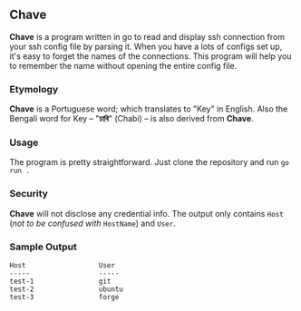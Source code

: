 Chave
---

**Chave** is a program written in go to read and display ssh connection from your ssh config file by parsing it. When you have a lots of configs set up, it's easy to forget the names of the connections. This program will help you to remember the name without opening the entire config file.

### Etymology

**Chave** is a Portuguese word; which translates to "Key" in English. Also the Bengali word for Key – "**চাবি**" (Chabi) – is also derived from **Chave**.

### Usage

The program is pretty straightforward. Just clone the repository and run `go run .`

### Security

**Chave** will not disclose any credential info. The output only contains `Host` (_not to be confused with_ `HostName`) and `User`.

### Sample Output

```
Host                  User
-----                 -----
test-1                git
test-2                ubuntu
test-3                forge
```

